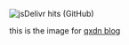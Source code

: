 ![jsDelivr hits (GitHub)](http://34.253.99.201/jsdelivr/gh/hm/qxdn/qxdm-assert?style=flat-square)

this is the image for [qxdn blog](https://qxdn.github.io)